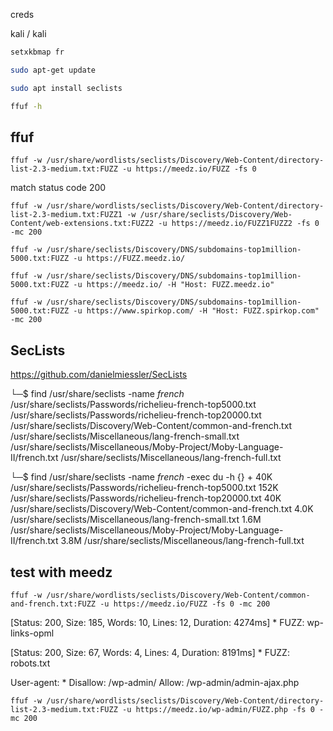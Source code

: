 creds

kali / kali

```sh
setxkbmap fr

sudo apt-get update

sudo apt install seclists

ffuf -h
```

## ffuf

    ffuf -w /usr/share/wordlists/seclists/Discovery/Web-Content/directory-list-2.3-medium.txt:FUZZ -u https://meedz.io/FUZZ -fs 0

match status code 200

    

    ffuf -w /usr/share/wordlists/seclists/Discovery/Web-Content/directory-list-2.3-medium.txt:FUZZ1 -w /usr/share/seclists/Discovery/Web-Content/web-extensions.txt:FUZZ2 -u https://meedz.io/FUZZ1FUZZ2 -fs 0 -mc 200

    ffuf -w /usr/share/seclists/Discovery/DNS/subdomains-top1million-5000.txt:FUZZ -u https://FUZZ.meedz.io/ 
    
    ffuf -w /usr/share/seclists/Discovery/DNS/subdomains-top1million-5000.txt:FUZZ -u https://meedz.io/ -H "Host: FUZZ.meedz.io"
    
    ffuf -w /usr/share/seclists/Discovery/DNS/subdomains-top1million-5000.txt:FUZZ -u https://www.spirkop.com/ -H "Host: FUZZ.spirkop.com" -mc 200


## SecLists

https://github.com/danielmiessler/SecLists


└─$ find /usr/share/seclists -name *french*                             
/usr/share/seclists/Passwords/richelieu-french-top5000.txt
/usr/share/seclists/Passwords/richelieu-french-top20000.txt
/usr/share/seclists/Discovery/Web-Content/common-and-french.txt
/usr/share/seclists/Miscellaneous/lang-french-small.txt
/usr/share/seclists/Miscellaneous/Moby-Project/Moby-Language-II/french.txt
/usr/share/seclists/Miscellaneous/lang-french-full.txt


└─$ find /usr/share/seclists -name *french* -exec du -h {} +
40K     /usr/share/seclists/Passwords/richelieu-french-top5000.txt
152K    /usr/share/seclists/Passwords/richelieu-french-top20000.txt
40K     /usr/share/seclists/Discovery/Web-Content/common-and-french.txt
4.0K    /usr/share/seclists/Miscellaneous/lang-french-small.txt
1.6M    /usr/share/seclists/Miscellaneous/Moby-Project/Moby-Language-II/french.txt
3.8M    /usr/share/seclists/Miscellaneous/lang-french-full.txt
                                                                

## test with meedz

    ffuf -w /usr/share/wordlists/seclists/Discovery/Web-Content/common-and-french.txt:FUZZ -u https://meedz.io/FUZZ -fs 0 -mc 200


[Status: 200, Size: 185, Words: 10, Lines: 12, Duration: 4274ms]
    * FUZZ: wp-links-opml

[Status: 200, Size: 67, Words: 4, Lines: 4, Duration: 8191ms]
    * FUZZ: robots.txt

User-agent: *
Disallow: /wp-admin/
Allow: /wp-admin/admin-ajax.php
    

    ffuf -w /usr/share/wordlists/seclists/Discovery/Web-Content/directory-list-2.3-medium.txt:FUZZ -u https://meedz.io/wp-admin/FUZZ.php -fs 0 -mc 200

